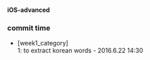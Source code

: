 #### iOS-advanced

### commit time

* [week1_category] <br />
	1: to extract korean words - 2016.6.22 14:30
